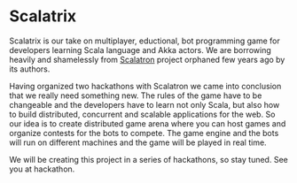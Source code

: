 # Scalatrix

Scalatrix is our take on multiplayer, eductional, bot programming game for developers learning Scala language and Akka actors. We are borrowing heavily and shamelessly from [Scalatron](/scalatron/scalatron) project orphaned few years ago by its authors. 

Having organized two hackathons with Scalatron we came into conclusion that we really need something new. The rules of the game have to be changeable and the developers have to learn not only Scala, but also how to build distributed, concurrent and scalable applications for the web. So our idea is to create distributed game arena where you can host games and organize contests for the bots to compete. The game engine and the bots will run on different machines and the game will be played in real time.

We will be creating this project in a series of hackathons, so stay tuned. See you at hackathon.
